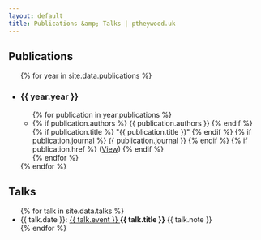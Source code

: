 ```yaml
---
layout: default
title: Publications &amp; Talks | ptheywood.uk
---
```


<section id="publications" class="content">
    <div class="wrapper">
        <div class="container-fluid">
            <div class="row">
                <div class="col-xs-12">
                    <h2 class="sub-header"><span>Publications</span></h2>
                    <ul class="list-unstyled">
                    {% for year in site.data.publications %}
                        <li>
                            <h3>{{ year.year }}</h3>
                            <ul>
                                {% for publication in year.publications %}
                                <li>
                                    {% if publication.authors %}
                                        {{ publication.authors }}
                                    {% endif %}
                                    {% if publication.title %}
                                        "{{ publication.title }}"
                                    {% endif %}
                                    {% if publication.journal %}
                                        {{ publication.journal }}
                                    {% endif %}
                                    {% if publication.href %}
                                        (<a href="{{ publication.link }}" target="_blank">View</a>)
                                    {% endif %}
                                </li>
                                {% endfor %}
                            </ul>
                        </li>
                    {% endfor %}
                    </ul>
                </div>
            </div>
        </div>
    </div>
</section>

<section id="talks" class="content">
    <div class="wrapper">
        <div class="container-fluid">
            <div class="row">
                <div class="col-xs-12">
                    <h2 class="sub-header"><span>Talks</span></h2>
                    <ul class="list-unstyled">
                        {% for talk in site.data.talks %}
                        <li>
                            {{ talk.date }}:
                            <a href="{{ talk.event_url }}">
                            {{ talk.event }}
                            </a>
                            <strong>{{ talk.title }}</strong>
                            {{ talk.note }}
                        </li>
                        {% endfor %}
                    </ul>
                </div>
            </div>
        </div>
    </div>
</section>
